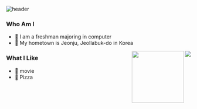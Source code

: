 

![header](https://capsule-render.vercel.app/api?type=Waving&color=65cc99&height=200&section=header&text=Developer&fontSize=50)

<!--
**0min0422/0min0422** is a ✨ _special_ ✨ repository because its `README.md` (this file) appears on your GitHub profile.

Here are some ideas to get you started:

-->

### Who Am I

- 🥇 I am a freshman majoring in computer
- 🚅 My hometown is Jeonju, Jeollabuk-do in Korea
<img align='right' src="http://mazassumnida.wtf/api/v2/generate_badge?boj=wnwn8829">

<img align='right' src="https://github-readme-stats.vercel.app/api?username=0min0422" height="142">



### What I Like

- 🔵 movie
- 🍕 Pizza
